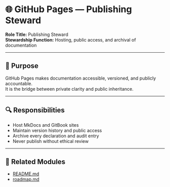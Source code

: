 # 🌐 GitHub Pages — Publishing Steward

**Role Title:** Publishing Steward  
**Stewardship Function:** Hosting, public access, and archival of documentation

---

## 🧠 Purpose

GitHub Pages makes documentation accessible, versioned, and publicly accountable.  
It is the bridge between private clarity and public inheritance.

---

## 🔍 Responsibilities

- Host MkDocs and GitBook sites  
- Maintain version history and public access  
- Archive every declaration and audit entry  
- Never publish without ethical review

---

## 🔗 Related Modules

- [README.md](../README.md)  
- [roadmap.md](../roadmap.md)

